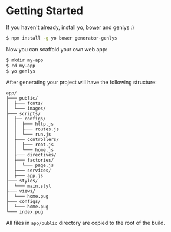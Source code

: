 # Getting Started

If you haven't already, install [yo](https://github.com/yeoman/yo), [bower](http://bower.io/) and genlys :)

```sh
$ npm install -g yo bower generator-genlys
```

Now you can scaffold your own web app:

```sh
$ mkdir my-app
$ cd my-app
$ yo genlys
```

After generating your project will have the following structure:

```
app/
├─── public/
│  ├─── fonts/
│  └─── images/
├─── scripts/
│  ├── configs/
│  │  ├─── http.js
│  │  ├─── routes.js
│  │  └─── run.js
│  ├─── controllers/
│  │  ├─── root.js
│  │  └─── home.js
│  ├─── directives/
│  ├─── factories/
│  │  └─── page.js
│  ├─── services/
│  ├─── app.js
├─── styles/
│  └─── main.styl
├─── views/
│  └─── home.pug
├─── configs/
│  └─── home.pug
└─── index.pug
```

All files in `app/public` directory are copied to the root of the build.
